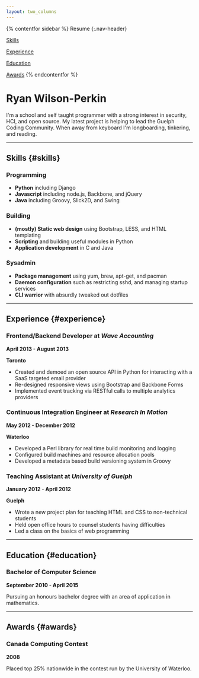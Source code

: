 ```yaml
--- 
layout: two_columns 
--- 
```

{% contentfor sidebar %}
Resume 
{:.nav-header}

[Skills](#skills)

[Experience](#experience)

[Education](#education)

[Awards](#awards)
{% endcontentfor %}

Ryan Wilson-Perkin
==================

I'm a school and self taught programmer with a strong interest in security, HCI, and open source. My latest project is helping to lead the Guelph Coding Community. When away from keyboard I'm longboarding, tinkering, and reading.

* * *

Skills  {#skills}
------

### Programming

* **Python** including Django
* **Javascript** including node.js, Backbone, and jQuery
* **Java** including Groovy, Slick2D, and Swing

### Building

* **(mostly) Static web design** using Bootstrap, LESS, and HTML templating
* **Scripting** and building useful modules in Python
* **Application development** in C and Java

### Sysadmin

* **Package management** using yum, brew, apt-get, and pacman
* **Daemon configuration** such as restricting sshd, and managing startup services
* **CLI warrior** with absurdly tweaked out dotfiles

* * * * *

Experience  {#experience}
----------

### Frontend/Backend Developer at *Wave Accounting*

**<i class="icon-calendar"></i> April 2013 - August 2013**

**<i class="icon-map-marker"></i> Toronto**

* Created and demoed an open source API in Python for interacting with a SaaS targeted email provider
* Re-designed responsive views using Bootstrap and Backbone Forms
* Implemented event tracking via RESTful calls to multiple analytics providers

### Continuous Integration Engineer at *Research In Motion*

**<i class="icon-calendar"></i> May 2012 - December 2012**

**<i class="icon-map-marker"></i> Waterloo**

* Developed a Perl library for real time build monitoring and logging
* Configured build machines and resource allocation pools
* Developed a metadata based build versioning system in Groovy

### Teaching Assistant at *University of Guelph*

**<i class="icon-calendar"></i> January 2012 - April 2012**

**<i class="icon-map-marker"></i> Guelph**

* Wrote a new project plan for teaching HTML and CSS to non-technical students
* Held open office hours to counsel students having difficulties
* Led a class on the basics of web programming

* * * * *

Education {#education}
---------

### Bachelor of Computer Science

**<i class="icon-calendar"></i> September 2010 - April 2015**

Pursuing an honours bachelor degree with an area of application in mathematics.

* * * * *

Awards  {#awards}
------

### Canada Computing Contest

**<i class="icon-calendar"></i> 2008**

Placed top 25% nationwide in the contest run by the University of Waterloo.
